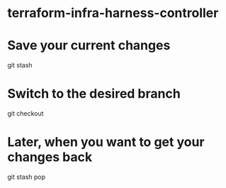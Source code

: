 # terraform-infra-harness-controller

# Save your current changes
git stash

# Switch to the desired branch
git checkout <branch-name>

# Later, when you want to get your changes back
git stash pop